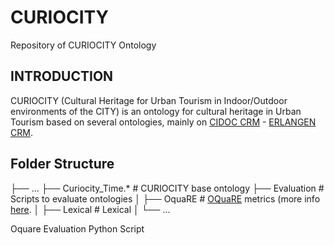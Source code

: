 # CURIOCITY
Repository of CURIOCITY Ontology

## INTRODUCTION

CURIOCITY (Cultural Heritage for Urban Tourism in Indoor/Outdoor environments of the CITY) is an ontology for cultural heritage in Urban Tourism based on several ontologies, mainly on [CIDOC CRM](http://www.cidoc-crm.org/) - [ERLANGEN CRM](http://erlangen-crm.org/).

## Folder Structure

├── ...
    ├── Curiocity_Time.*        # CURIOCITY base ontology
    ├── Evaluation              # Scripts to evaluate ontologies
    │   ├── OquaRE              # [OQuaRE](http://miuras.inf.um.es/oquarewiki/index.php5/Quality_metrics) metrics (more info [here](https://github.com/atibaut/ontology-evaluation).
    │   ├── Lexical             # Lexical 
    │   └── ...

Oquare Evaluation Python Script
